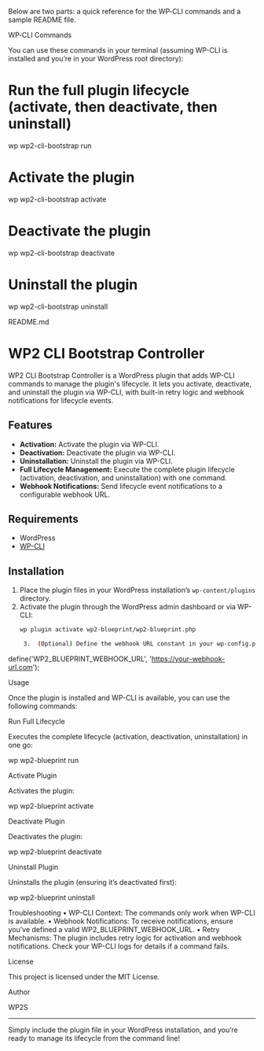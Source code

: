 Below are two parts: a quick reference for the WP‐CLI commands and a sample README file.

WP‐CLI Commands

You can use these commands in your terminal (assuming WP-CLI is installed and you’re in your WordPress root directory):

# Run the full plugin lifecycle (activate, then deactivate, then uninstall)
wp wp2-cli-bootstrap run

# Activate the plugin
wp wp2-cli-bootstrap activate

# Deactivate the plugin
wp wp2-cli-bootstrap deactivate

# Uninstall the plugin
wp wp2-cli-bootstrap uninstall

README.md

# WP2 CLI Bootstrap Controller

WP2 CLI Bootstrap Controller is a WordPress plugin that adds WP-CLI commands to manage the plugin's lifecycle. It lets you activate, deactivate, and uninstall the plugin via WP-CLI, with built-in retry logic and webhook notifications for lifecycle events.

## Features

- **Activation:** Activate the plugin via WP-CLI.
- **Deactivation:** Deactivate the plugin via WP-CLI.
- **Uninstallation:** Uninstall the plugin via WP-CLI.
- **Full Lifecycle Management:** Execute the complete plugin lifecycle (activation, deactivation, and uninstallation) with one command.
- **Webhook Notifications:** Send lifecycle event notifications to a configurable webhook URL.

## Requirements

- WordPress
- [WP-CLI](https://wp-cli.org/)

## Installation

1. Place the plugin files in your WordPress installation’s `wp-content/plugins` directory.
2. Activate the plugin through the WordPress admin dashboard or via WP-CLI:
   ```bash
   wp plugin activate wp2-blueprint/wp2-blueprint.php

	3.	(Optional) Define the webhook URL constant in your wp-config.php:

define('WP2_BLUEPRINT_WEBHOOK_URL', 'https://your-webhook-url.com');



Usage

Once the plugin is installed and WP-CLI is available, you can use the following commands:

Run Full Lifecycle

Executes the complete lifecycle (activation, deactivation, uninstallation) in one go:

wp wp2-blueprint run

Activate Plugin

Activates the plugin:

wp wp2-blueprint activate

Deactivate Plugin

Deactivates the plugin:

wp wp2-blueprint deactivate

Uninstall Plugin

Uninstalls the plugin (ensuring it’s deactivated first):

wp wp2-blueprint uninstall

Troubleshooting
	•	WP-CLI Context: The commands only work when WP-CLI is available.
	•	Webhook Notifications: To receive notifications, ensure you’ve defined a valid WP2_BLUEPRINT_WEBHOOK_URL.
	•	Retry Mechanisms: The plugin includes retry logic for activation and webhook notifications. Check your WP-CLI logs for details if a command fails.

License

This project is licensed under the MIT License.

Author

WP2S

---

Simply include the plugin file in your WordPress installation, and you’re ready to manage its lifecycle from the command line!
